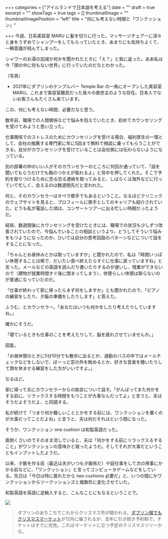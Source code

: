 +++
categories = ["アイルランドで日本語を考える"]
date = ""
draft = true
excerpt = ""
showTags = true
tags = []
thumbnailImage = ""
thumbnailImagePosition = "left"
title = "何にも考えない時間と「ワンクッション」"

+++
今週、日系美容室 MARU に髪を切りに行った。マッサージチェアーに深々と身をうずめてシャンプーをしてもらっていたとき、あまりにも気持ちよくて、一瞬意識が飛んでしまった。

<!--more-->

シャワーのお湯の加減か何かを聞かれたときに「え？」と我に返った。ああ私は今「頭の中に何もない世界」に行っていたのだなとわかった。

（写真）

* 2021年にダブリンのテンプルバー Temple Bar の一角にオープンした美容室 MARU。これまで美容室難民だった我々の救世主のような存在。日本人でないお客さんもたくさん来ています。

この、何にも考えない時間、必要だなと思う。

数年前、職場での人間関係などで悩みを抱えていたとき、初めてカウンセリングを受けてみようと思い立った。

仕事関係でのストレスのためにカウンセリングを受ける場合、福利厚生の一環として、会社の推薦する専門家に年に5回まで無料で相談に乗ってもらうことができる。自分がカウンセリングを受けていることは会社側には伝わらないようになっている。

別の部署の仲のいい人がそのカウンセラーのところに何回か通っていて、「話を聞いてもらうだけでも胸のつかえが取れるよ」と背中を押してくれた。そこで予約を取りつけるために恐る恐る連絡を取ってみると、しばらくは海外などに行っていて忙しく、会えるのは数週間先だと言われた。

何と、そのカウンセラーはオペラ歌手でもあるということ。なるほどクリニックのウェブサイトを見ると、プロフィールに歌手としてのキャリアも紹介されていた。どうも私が電話した頃は、コンサートツアーに出る忙しい時期だったようだ。

結局、数週間後にカウンセリングを受けたときには、職場での状況も少しずつ改善されていたので、今悩んでいることの相談というより、どうしてそういう悩みをもつようになったのか、ひいては自分の思考回路のパターンなどについて話をすることになった。

「ちゃんとお昼休みとかは取っていますか」と聞かれたので、私は「時間いっぱい休憩することは稀で、だいたい食べ終えたらすぐに仕事に戻っていますね」と言った。メールなどの英語を読んだり書いたりするのが遅いし、残業ができないので（建物が就業時間すぐ後に閉まってしまう）、休憩らしい休憩は取らないのが普通になっていたのだ。

「仕事が終わって家に帰ったらまず何をしますか」とも聞かれたので、「ピアノの練習をしたり、夕飯の準備をしたりします」と答えた。

ふうむ、とカウンセラー。「あなたはいつも何かをしたり考えたりしていますね。」

確かにそうだ。

「寝ているときも仕事のことを考えたりして、脳を疲れさせていませんか。」

図星。

「お昼休憩のときに5分10分でも散歩に出るとか、通勤のバスの中ではメールチェックなどをしないで、ぼーっと窓の外を眺めるとか、好きな音楽を聴いたりして頭を休ませる練習をした方がいいですよ。」

なるほど。

家に帰って夫にカウンセラーからの助言について話す。「がんばってまた何かをする前に、リラックスする時間をもつことが大事なんだってよ」と言うと、夫はそうだよそうだよ、と同調する。

私が続けて「つまり何か難しいこととかをする前には、ワンクッションを置くのが大事だってことだよね」と言うと、夫は何だそれはという顔になった。

そうか、ワンクッション one cushion は和製英語だった。

面倒くさいのでそのまま流していると、夫は「何かをする前にリラックスるすること」がワンクッションの意味かと取ったようだ。そしてそれが大事だということもインプットしたようだ。

以来、夕飯を作る前（最近は夫がいつも夕飯係だ）や庭仕事をして次の用事にかかる前などに、「ワンクッション」と言ってコンピュータゲームなどをしている。先日は「今日は特に疲れたから two cushions 必要だ」と、いつの間にかワンクッションからツークッションズと複数形に変化させていた。

和製英語を英語に逆輸入すると、こんなことにもなるということで。

![](/images/dublin-castle-tree-2022.webp)

> ダブリンのあちこちでこれからクリスマス市が開かれる。[ダブリン城でもクリスマスマーケット](https://www.riastra.com/2021/12/%E4%BB%8A%E3%82%82%E7%8B%AC%E3%82%8A%E8%BA%AB%E8%8B%B1%E8%AA%9E%E3%81%AE%E4%BB%A3%E5%90%8D%E8%A9%9E%E3%81%A7%E3%81%99%E3%81%90%E3%82%8F%E3%81%8B%E3%82%8B/)が12月に催されるが、去年に引き続き予約制で、チケットはすでに完売。これはマーケットに立つ予定のクリスマスツリーかな。